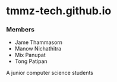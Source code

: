# tmmz-tech.github.io
### Members
- Jame Thammasorn
- Manow Nichathitra
- Mix Panupat
- Tong Patipan

A junior computer science students